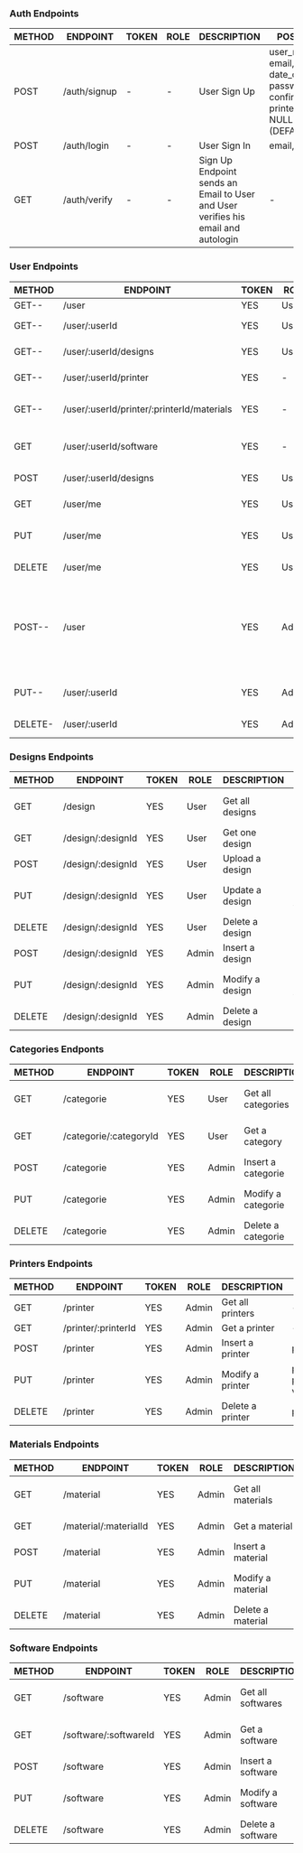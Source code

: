 ### Auth Endpoints

| METHOD | ENDPOINT     | TOKEN | ROLE | DESCRIPTION           | POST PARAMS                                                 | RETURNS |
| ------ | ------------ | ----- | ---- | --------------------- | ----------------------------------------------------------- | ------- |
| POST   | /auth/signup | -     | -    | User Sign Up          | user_name, phone, email, date_of_birth, password, confirm_password, printer (DEFAULT NULL) designer (DEFAULT NULL) | "Please confirm email"   |
| POST   | /auth/login  | -     | -    | User Sign In          | email, password                                             | token   |
| GET    | /auth/verify | -     | -    | Sign Up Endpoint sends an Email to User and User verifies his email and autologin| -| token   |


### User Endpoints

| METHOD | ENDPOINT                  | TOKEN | ROLE  | DESCRIPTION                  | POST PARAMS                | RETURNS                              |
| ------ | ------------------------- | ----- | ----- | ---------------------------- | -------------------------- | ------------------------------------ |
| GET--  | /user                     | YES   | User  | Get all users                | -                          | [{ users }]                          |
| GET--  | /user/:userId             | YES   | User  | Get one user profile         | userId                     | { user }                             |
| GET--  | /user/:userId/designs     | YES   | User  | Get designs from a user      | userId                     | [{ designs }]                        |
| GET--  | /user/:userId/printer     | YES   | -     | Frontend gets user printers  | -                          | [{ printers }]                       |
| GET--  | /user/:userId/printer/:printerId/materials | YES  | - | Frontend gets user printer materials | -      | [{ materials }]                      |
| GET    | /user/:userId/software    | YES   | -     | Frontend gets user softwares | -                          | [{ softwares }]                      |
| POST   | /user/:userId/designs     | YES   | User  | Uploads a design             | designId, description, file| "Design uploaded"                    |
| GET    | /user/me                  | YES   | User  | Get self user profile        | -                          | { user }                             |
| PUT    | /user/me                  | YES   | User  | Update self user             | userId, param_to_update, value | "User updated"                   |
| DELETE | /user/me                  | YES   | User  | Delete self user             | -                          | "Profile deleted"                    |
| POST-- | /user                     | YES   | Admin | Create a user                | user_name, phone, email, date_of_birth, password, confirm_password, printer (DEFAULT NULL) designer (DEFAULT NULL) | "User created"    |
| PUT--  | /user/:userId             | YES   | Admin | Update user                  | user_id, param_to_update, value | "User updated"                  |
| DELETE-| /user/:userId             | YES   | Admin | Remove one user              | user_id                    | "Profile deleted"                    |


### Designs Endpoints

| METHOD | ENDPOINT            | TOKEN | ROLE  | DESCRIPTION                  | POST PARAMS                | RETURNS                     |
| ------ | ------------------- | ----- | ----- | ---------------------------- | -------------------------- | --------------------------- |
| GET    | /design             | YES   | User  | Get all designs              | -                          | [{ designs }]               |
| GET    | /design/:designId   | YES   | User  | Get one design               | -                          | { designs }                 |
| POST   | /design/:designId   | YES   | User  | Upload a design              | designObj                  | "Design inserted"           |
| PUT    | /design/:designId   | YES   | User  | Update a design              | designObj, param_to_update, value | "Design updated"     |
| DELETE | /design/:designId   | YES   | User  | Delete a design              | -                          | "Design deleted"            |
| POST   | /design/:designId   | YES   | Admin | Insert a design              | designObj                  | "Design inserted"           |
| PUT    | /design/:designId   | YES   | Admin | Modify a design              | designObj, param_to_update, value | "Design updated"     |
| DELETE | /design/:designId   | YES   | Admin | Delete a design              | designObj                  | "Design deleted"            |


### Categories Endponts

| METHOD | ENDPOINT                 | TOKEN | ROLE  | DESCRIPTION                  | POST PARAMS                | RETURNS                              |
| ------ | ------------------------ | ----- | ----- | ---------------------------- | -------------------------- | ------------------------------------ |
| GET    | /categorie               | YES   | User  | Get all categories           | -                          | [{ categories }]                     |
| GET    | /categorie/:categoryId   | YES   | User  | Get a category               | -                          | { categorie }                        |
| POST   | /categorie               | YES   | Admin | Insert a categorie           | categoryObj                | "Category inserted"                  |
| PUT    | /categorie               | YES   | Admin | Modify a categorie           | categoryObj, param_to_update, value | "Category updated"          |
| DELETE | /categorie               | YES   | Admin | Delete a categorie           | categorObj                 | "Category deleted"                   |


### Printers Endpoints

| METHOD | ENDPOINT            | TOKEN | ROLE  | DESCRIPTION           | POST PARAMS                        | RETURNS                              |
| ------ | ------------------- | ----- | ----- | --------------------- | ---------------------------------- | ------------------------------------ |
| GET    | /printer            | YES   | Admin | Get all printers      | -                                  | [{ printers }]                       |
| GET    | /printer/:printerId | YES   | Admin | Get a printer         | -                                  | { printer }                          |
| POST   | /printer            | YES   | Admin | Insert a printer      | printerObj                         | "Printer inserted"                   |
| PUT    | /printer            | YES   | Admin | Modify a printer      | printerObj, param_to_update, value | "Printer updated"                    |
| DELETE | /printer            | YES   | Admin | Delete a printer      | printerObj                         | "Printer deleted"                    |


### Materials Endpoints

| METHOD | ENDPOINT              | TOKEN | ROLE  | DESCRIPTION           | POST PARAMS                         | RETURNS                    |
| ------ | --------------------- | ----- | ----- | --------------------- | ----------------------------------- | -------------------------- |
| GET    | /material             | YES   | Admin | Get all materials     | -                                   | [{ materials }]            |
| GET    | /material/:materialId | YES   | Admin | Get a material        | -                                   | { material }               |
| POST   | /material             | YES   | Admin | Insert a material     | materialObj                         | "Material inserted"        |
| PUT    | /material             | YES   | Admin | Modify a material     | materialObj, param_to_update, value | "Material updated"         |
| DELETE | /material             | YES   | Admin | Delete a material     | materialObj                         | "Material deleted"         |


### Software Endpoints

| METHOD | ENDPOINT              | TOKEN | ROLE  | DESCRIPTION           | POST PARAMS                         | RETURNS                    |
| ------ | --------------------- | ----- | ----- | --------------------- | ----------------------------------- | -------------------------- |
| GET    | /software             | YES   | Admin | Get all softwares     | -                                   | [{ softwares }]            |
| GET    | /software/:softwareId | YES   | Admin | Get a software        | -                                   | { software }               |
| POST   | /software             | YES   | Admin | Insert a software     | softwareObj                         | "Software inserted"        |
| PUT    | /software             | YES   | Admin | Modify a software     | softwareObj, param_to_update, value | "Software updated"         |
| DELETE | /software             | YES   | Admin | Delete a software     | softwareObj                         | "Software deleted"         |

